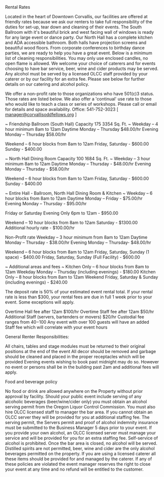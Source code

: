 Rental Rates

Located in the heart of Downtown Corvallis, our facilities are offered at friendly rates because we ask our renters to take full responsibility of the duties for set-up, tear down and cleaning of their events. The South Ballroom with it's beautiful brick and west facing wall of windows is ready for any large event or dance party. Our North Hall has a complete kitchen and ADA accessible bathroom. Both halls have projection screens and beautiful wood floors. From corporate conferences to birthday dance parties, we are ready to help you have a great event. Below is a minimum list of cleaning responsibilities. You may only use enclosed candles, no open flame is allowed. We welcome your choice of caterers and for events choosing to have bar service, beer, wine and cider products may be served. Any alcohol must be served by a licensed OLCC staff provided by your caterer or by our facility for an extra fee. Please see below for further details on our catering and alcohol policy.

We offer a non-profit rate to those organizations who have 501(c)3 status. Those rates are listed below. We also offer a 'continual' use rate to those who would like to teach a class or series of workshops. Please call or email for details and space availability.
Office: 541-752-3023  [ manager@corvallisoddfellows.org ]



~ Friendship Ballroom (South Hall) Capacity 175 3354 Sq. Ft. ~
Weekday – 4 hour minimum 8am to 12am
Daytime Monday – Thursday                     $48.00/hr
Evening Monday – Thursday                     $58.00/hr

Weekend – 6 hour blocks from 8am to 12am
Friday, Saturday -                                       $600.00
Sunday -                                                     $400.00



~ North Hall Dining Room Capacity 100 1684 Sq. Ft. ~
Weekday – 3 hour minimum 8am to 12am
Daytime Monday – Thursday -                    $48.00/hr
Evening Monday – Thursday -                    $58.00/hr

Weekend – 6 hour blocks from 8am to 12am
Friday, Saturday -                                      $600.00
Sunday -                                                    $400.00




~ Entire Hall - Ballroom, North Hall Dining Room & Kitchen ~
Weekday – 6 hour blocks from 8am to 12am
Daytime Monday – Friday -                         $75.00/hr
Evening Monday – Thursday -                    $95.00/hr

Friday or Saturday Evening Only 6pm to 12am -         $950.00

Weekend – 10 hour blocks from 8am to 12am
Saturday -                                                                   $1300.00
Additional hourly rate -                                               $100.00/hr



Non-Profit rate
Weekday – 3 hour minimum from 8am to 12am
Daytime Monday – Thursday -                                                     $38.00/hr
Evening Monday – Thursday-                                                      $48.00/hr

Weekend – 6 hour blocks from 8am to 12am
Friday, Saturday, Sunday (1 space) -                                           $400.00
Friday, Saturday, Sunday (Full Facility) -                                      $600.00




~ Additional areas and fees ~
Kitchen Only – 6 hour blocks from 8am to 12am
Weekday Monday – Thursday (including evenings) -                        $180.00
Kitchen Only – 8 hour blocks from 8am to 12am
Weekend Friday, Saturday & Sunday (including evenings) -             $240.00

The deposit rate is 50% of your estimated event rental total.
If your rental rate is less than $300, your rental fees are due in full 1 week prior to your event. Some exceptions will apply.

Overtime Hall fee after 12am                                                   $100/hr
Overtime Staff fee after 12am                                                  $50/hr
Additional Staff (servers, bartenders or movers)                     $20/hr
Custodial fee ranges from $40-$100
Any event with over 100 guests will have an added Staff fee which will correlate with your event hours


General Renter Responsibilities:

All chairs, tables and stage modules must be returned to their original positions at the end of the event
All decor should be removed and garbage should be cleaned and placed in the proper receptacles which will be provided
Evening events wishing to book past midnight may do so. However no event or persons shall be in the building past 2am and additional fees will apply.  

Food and beverage policy

No food or drink are allowed anywhere on the Property without prior approval by facility. Should your public event include serving of any alcoholic beverages (beer/wine/cider only) you must obtain an alcohol serving permit from the Oregon Liquor Control Commission. You must also hire OLCC licensed staff to manager the bar area. If you cannot obtain an OLCC server they will be provided for you at additional staffing fee. The serving permit, the Servers permit and proof of alcohol indemnity insurance must be submitted to the Business Manager 5 days prior to your event.  If you provide your own alcohol, an OLCC licensed server must manage your service and will be provided for you for an extra staffing fee. Self-service of alcohol is prohibited. Once the bar area is closed, no alcohol will be served. Distilled spirits are not permitted, beer, wine and cider are the only alcohol beverages permitted on the property.  If you are using a licensed caterer all these items should be provided for and managed by the caterer. If any of these policies are violated the event manager reserves the right to close your event at any time and no refund will be entitled to the customer.
